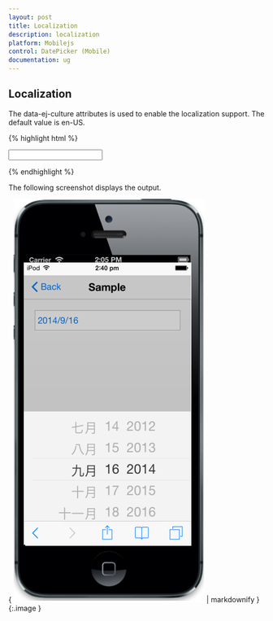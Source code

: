 ```yaml
---
layout: post
title: Localization
description: localization
platform: Mobilejs
control: DatePicker (Mobile)
documentation: ug
---
```


## Localization

The data-ej-culture attributes is used to enable the localization support. The default value is en-US.

{% highlight html %}



<input id="datepicker" data-role="ejmdatepicker" data-ej-culture="zh-CN"/>





{% endhighlight %}

The following screenshot displays the output.

{ ![](Localization_images/Localization_img1.png) | markdownify }
{:.image }


